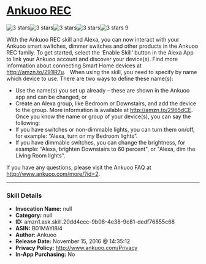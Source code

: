 # [Ankuoo REC](http://alexa.amazon.com/#skills/amzn1.ask.skill.20dd4ecc-9b08-4e38-9c81-dedf76855c68)
![3 stars](../../images/ic_star_black_18dp_1x.png)![3 stars](../../images/ic_star_black_18dp_1x.png)![3 stars](../../images/ic_star_black_18dp_1x.png)![3 stars](../../images/ic_star_border_black_18dp_1x.png)![3 stars](../../images/ic_star_border_black_18dp_1x.png) 9

With the Ankuoo REC skill and Alexa, you can now interact with your Ankuoo smart switches, dimmer switches and other products in the Ankuoo REC family. To get started, select the ‘Enable Skill’ button in the Alexa App to link your Ankuoo account and discover your device(s). Find more information about connecting Smart Home devices at http://amzn.to/291lR7u.
 
When using the skill, you need to specify by name which device to use. There are two ways to define these name(s):
* Use the name(s) you set up already – these are shown in the Ankuoo app and can be changed, or
* Create an Alexa group, like Bedroom or Downstairs, and add the device to the group. More information is available at http://amzn.to/2965dCE.
 
Once you know the name or group of your device(s), you can say the following: 
* If you have switches or non-dimmable lights, you can turn them on/off, for example: “Alexa, turn on my Bedroom lights”.
* If you have dimmable switches, you can change the brightness, for example: “Alexa, brighten Downstairs to 60 percent", or "Alexa, dim the Living Room lights".

If you have any questions, please visit the Ankuoo FAQ at http://www.ankuoo.com/more/?id=2.

***

### Skill Details

* **Invocation Name:** null
* **Category:** null
* **ID:** amzn1.ask.skill.20dd4ecc-9b08-4e38-9c81-dedf76855c68
* **ASIN:** B01MAYI8I4
* **Author:** Ankuoo
* **Release Date:** November 15, 2016 @ 14:35:12
* **Privacy Policy:** http://www.ankuoo.com/Privacy
* **In-App Purchasing:** No
